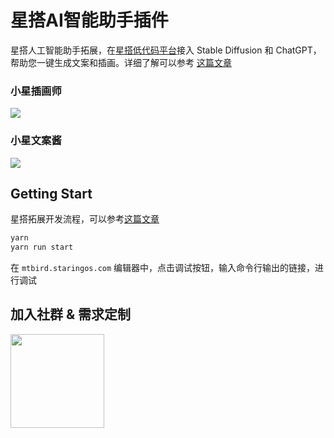 # 星搭AI智能助手插件

星搭人工智能助手拓展，在[星搭低代码平台](https://staringos.com?f=mtbird-extension-ai-assistants)接入 Stable Diffusion 和 ChatGPT，帮助您一键生成文案和插画。详细了解可以参考 [这篇文章](https://mp.weixin.qq.com/s/Q99Y_SXdQxnZ1xWn0fQZVQ)

### 小星插画师

<img src="./images/chs.gif" />

### 小星文案酱

<img src="./images/waj.gif" />

## Getting Start

星搭拓展开发流程，可以参考[这篇文章](https://docs.staringos.com/?path=/docs/%E6%8B%93%E5%B1%95-%E5%BF%AB%E9%80%9F%E5%BC%80%E5%A7%8B--page&f=mtbird-extension-ai-assistants)

```js
yarn
yarn run start
```

在 `mtbird.staringos.com` 编辑器中，点击调试按钮，输入命令行输出的链接，进行调试

## 加入社群 & 需求定制

<img src="https://raw.githubusercontent.com/staringos/staringai-mini-program/master/images/ew-qrcode.jpg" width="150px" />
